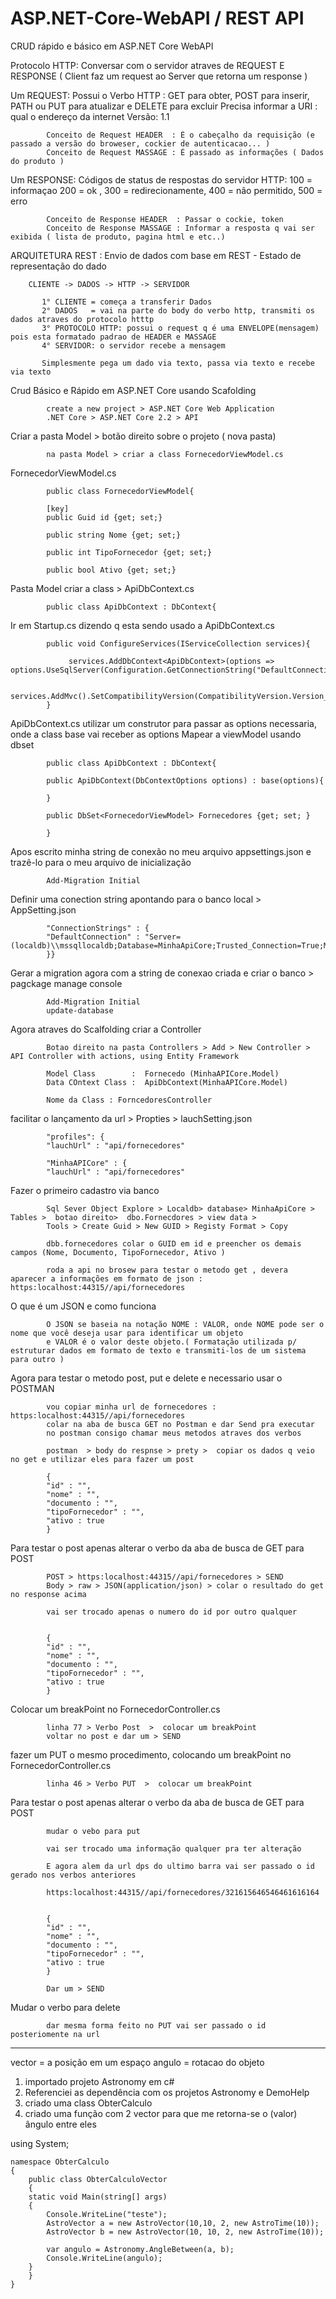 # ASP.NET-Core-WebAPI / REST API

CRUD rápido e básico em ASP.NET Core WebAPI
 


Protocolo HTTP: Conversar com o servidor atraves de REQUEST E RESPONSE ( Client faz um request ao Server que retorna um response )

Um REQUEST: Possui o Verbo HTTP : GET para obter, POST para inserir, PATH ou PUT para atualizar e DELETE para excluir
            Precisa informar a URI : qual o endereço da internet
            Versão: 1.1 
                         
            Conceito de Request HEADER  : É o cabeçalho da requisição (e passado a versão do broweser, cockier de autenticacao... )
            Conceito de Request MASSAGE : É passado as informações ( Dados do produto )
                       
Um RESPONSE: Códigos de status de respostas do servidor HTTP: 100 = informaçao 200 = ok , 300 = redirecionamente, 400 = não permitido, 500 = erro
 
            Conceito de Response HEADER  : Passar o cockie, token 
            Conceito de Response MASSAGE : Informar a resposta q vai ser exibida ( lista de produto, pagina html e etc..)
                        
 
 
ARQUITETURA REST : Envio de dados com base em REST - Estado de representação do dado

        CLIENTE -> DADOS -> HTTP -> SERVIDOR 

           1° CLIENTE = começa a transferir Dados
           2° DADOS   = vai na parte do body do verbo http, transmiti os dados atraves do protocolo htttp
           3° PROTOCOLO HTTP: possui o request q é uma ENVELOPE(mensagem) pois esta formatado padrao de HEADER e MASSAGE
           4° SERVIDOR: o servidor recebe a mensagem 
        
           Simplesmente pega um dado via texto, passa via texto e recebe via texto
           

Crud Básico e Rápido em ASP.NET Core usando Scafolding

            create a new project > ASP.NET Core Web Application
            .NET Core > ASP.NET Core 2.2 > API

Criar a pasta Model > botão direito sobre o projeto ( nova pasta)

            na pasta Model > criar a class FornecedorViewModel.cs 
            
FornecedorViewModel.cs

            public class FornecedorViewModel{
            
            [key]
            public Guid id {get; set;}
            
            public string Nome {get; set;}
            
            public int TipoFornecedor {get; set;}
            
            public bool Ativo {get; set;}
            
Pasta Model criar a class > ApiDbContext.cs

            public class ApiDbContext : DbContext{
            
Ir em Startup.cs dizendo q esta sendo usado a ApiDbContext.cs

            public void ConfigureServices(IServiceCollection services){
            
                 services.AddDbContext<ApiDbContext>(options => options.UseSqlServer(Configuration.GetConnectionString("DefaultConnection")));
                 
                 services.AddMvc().SetCompatibilityVersion(CompatibilityVersion.Version_2_2);
            }
            
            
                        
ApiDbContext.cs utilizar um construtor para passar as options necessaria, onde a class base vai receber as options
Mapear a viewModel usando dbset 


            public class ApiDbContext : DbContext{
            
            public ApiDbContext(DbContextOptions options) : base(options){
            
            }
            
            public DbSet<FornecedorViewModel> Fornecedores {get; set; }

            }
            
Apos escrito minha string de conexão no meu arquivo appsettings.json e trazê-lo para o meu arquivo de inicialização

            Add-Migration Initial
            
Definir uma conection string apontando para o banco local > AppSetting.json

            "ConnectionStrings" : {
            "DefaultConnection" : "Server=(localdb)\\mssqllocaldb;Database=MinhaApiCore;Trusted_Connection=True;MultipleActiveResultSets=true"
            }}           


Gerar a migration agora com a string de conexao criada e criar o banco > pagckage manage console
            
            Add-Migration Initial
            update-database
                        
Agora atraves do Scalfolding criar a Controller

            Botao direito na pasta Controllers > Add > New Controller > API Controller with actions, using Entity Framework
            
            Model Class        :  Fornecedo (MinhaAPICore.Model)
            Data COntext Class :  ApiDbContext(MinhaAPICore.Model)
            
            Nome da Class : ForncedoresController
            
           
facilitar o lançamento da url > Propties > lauchSetting.json
            
            "profiles": {
            "lauchUrl" : "api/fornecedores"
            
            "MinhaAPICore" : {
            "lauchUrl" : "api/fornecedores"

           
Fazer o primeiro cadastro via banco

            Sql Sever Object Explore > Localdb> database> MinhaApiCore > Tables >  botao direito>  dbo.Fornecdores > view data >
            Tools > Create Guid > New GUID > Registy Format > Copy
            
            dbb.fornecedores colar o GUID em id e preencher os demais campos (Nome, Documento, TipoFornecedor, Ativo )
            
            roda a api no brosew para testar o metodo get , devera aparecer a informações em formato de json :  https:localhost:44315//api/fornecedores
            
O que é um JSON e como funciona

            O JSON se baseia na notação NOME : VALOR, onde NOME pode ser o nome que você deseja usar para identificar um objeto
            e VALOR é o valor deste objeto.( Formatação utilizada p/ estruturar dados em formato de texto e transmiti-los de um sistema para outro )
            

Agora para testar o metodo post, put e delete e necessario usar o POSTMAN

            vou copiar minha url de fornecedores : https:localhost:44315//api/fornecedores
            colar na aba de busca GET no Postman e dar Send pra executar
            no postman consigo chamar meus metodos atraves dos verbos
            
            postman  > body do respnse > prety >  copiar os dados q veio no get e utilizar eles para fazer um post
            
            {
            "id" : "",
            "nome" : "",
            "documento : "",
            "tipoFornecedor" : "",
            "ativo : true
            }
            
Para testar o post apenas alterar o verbo da aba de busca de GET para POST

            POST > https:localhost:44315//api/fornecedores > SEND
            Body > raw > JSON(application/json) > colar o resultado do get no response acima
            
            vai ser trocado apenas o numero do id por outro qualquer 
            
            
            {
            "id" : "",
            "nome" : "",
            "documento : "",
            "tipoFornecedor" : "",
            "ativo : true
            }
            
            
Colocar um breakPoint no FornecedorController.cs

            linha 77 > Verbo Post  >  colocar um breakPoint
            voltar no post e dar um > SEND
            
fazer um PUT o mesmo procedimento, colocando um breakPoint no FornecedorController.cs
            
            linha 46 > Verbo PUT  >  colocar um breakPoint

Para testar o post apenas alterar o verbo da aba de busca de GET para POST

            mudar o vebo para put 

            vai ser trocado uma informação qualquer pra ter alteração            
            
            E agora alem da url dps do ultimo barra vai ser passado o id gerado nos verbos anteriores
            
            https:localhost:44315//api/fornecedores/321615646546461616164            
            

            {
            "id" : "",
            "nome" : "",
            "documento : "",
            "tipoFornecedor" : "",
            "ativo : true
            }            
            
            Dar um > SEND
            
Mudar o verbo para delete

            dar mesma forma feito no PUT vai ser passado o id posteriomente na url 
            
-------------------------

vector = a posição em um espaço
angulo = rotacao do objeto

1) importado projeto Astronomy em c#
2) Referenciei as dependência com os projetos Astronomy e DemoHelp
3) criado uma class ObterCalculo 
4) criado uma função com 2 vector para que me retorna-se o (valor) ângulo entre eles 

using System;

	namespace ObterCalculo
	{
	    public class ObterCalculoVector
	    {
		static void Main(string[] args)
		{
		    Console.WriteLine("teste");
		    AstroVector a = new AstroVector(10,10, 2, new AstroTime(10));
		    AstroVector b = new AstroVector(10, 10, 2, new AstroTime(10));

		    var angulo = Astronomy.AngleBetween(a, b);
		    Console.WriteLine(angulo);
		}
	    }
	}
